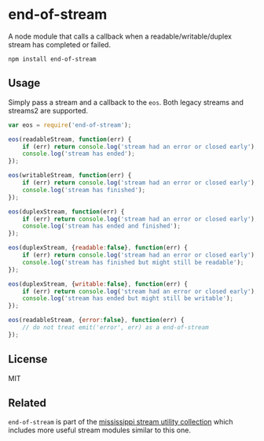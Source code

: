 # end-of-stream

A node module that calls a callback when a readable/writable/duplex stream has completed or failed.

	npm install end-of-stream

## Usage

Simply pass a stream and a callback to the `eos`.
Both legacy streams and streams2 are supported.

``` js
var eos = require('end-of-stream');

eos(readableStream, function(err) {
	if (err) return console.log('stream had an error or closed early');
	console.log('stream has ended');
});

eos(writableStream, function(err) {
	if (err) return console.log('stream had an error or closed early');
	console.log('stream has finished');
});

eos(duplexStream, function(err) {
	if (err) return console.log('stream had an error or closed early');
	console.log('stream has ended and finished');
});

eos(duplexStream, {readable:false}, function(err) {
	if (err) return console.log('stream had an error or closed early');
	console.log('stream has finished but might still be readable');
});

eos(duplexStream, {writable:false}, function(err) {
	if (err) return console.log('stream had an error or closed early');
	console.log('stream has ended but might still be writable');
});

eos(readableStream, {error:false}, function(err) {
	// do not treat emit('error', err) as a end-of-stream
});
```

## License

MIT

## Related

`end-of-stream` is part of the [mississippi stream utility collection](https://github.com/maxogden/mississippi) which includes more useful stream modules similar to this one.
